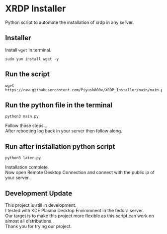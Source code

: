 
# XRDP Installer

Python script to automate the installation of xrdp in any server. 

## Installer

Install `wget` in terminal.
```
sudo yum install wget -y
```

## Run the script
```
wget https://raw.githubusercontent.com/Piyush800x/XRDP_Installer/main/main.py
```

## Run the python file in the terminal

```
python3 main.py
```
Follow those steps...\
After rebooting log back in your server then follow along.

## Run after installation python script

```
python3 later.py
```
Installation complete.\
Now open Remote Desktop Connection and connect with the public ip of your server.

## Development Update

This project is still in development.\
I tested with KDE Plasma Desktop Environment in the fedora server.\
Our target is to make this project more flexible as this script can work on almost all distributions. \
Thank you for trying our project.

